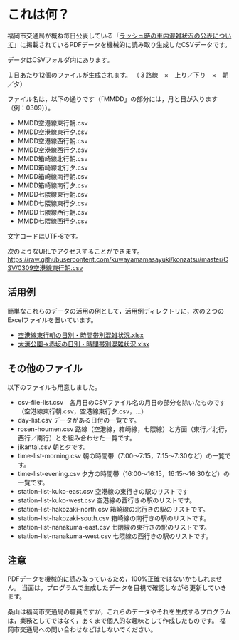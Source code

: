 # これは何？

福岡市交通局が概ね毎日公表している「[ラッシュ時の車内混雑状況の公表について](https://subway.city.fukuoka.lg.jp/topics/detail.php?id=1006)」に掲載されているPDFデータを機械的に読み取り生成したCSVデータです。

データはCSVフォルダ内にあります。

１日あたり12個のファイルが生成されます。
（３路線　×　上り／下り　×　朝／夕）

ファイル名は，以下の通りです（「MMDD」の部分には，月と日が入ります（例：0309））。
- MMDD空港線東行朝.csv
- MMDD空港線東行夕.csv
- MMDD空港線西行朝.csv
- MMDD空港線西行夕.csv
- MMDD箱崎線北行朝.csv
- MMDD箱崎線北行夕.csv
- MMDD箱崎線南行朝.csv
- MMDD箱崎線南行夕.csv
- MMDD七隈線東行朝.csv
- MMDD七隈線東行夕.csv
- MMDD七隈線西行朝.csv
- MMDD七隈線西行夕.csv


文字コードはUTF-8です。

次のようなURLでアクセスすることができます。
https://raw.githubusercontent.com/kuwayamamasayuki/konzatsu/master/CSV/0309空港線東行朝.csv



## 活用例
簡単なこれらのデータの活用の例として，活用例ディレクトリに，次の２つのExcelファイルを置いています。

- [空港線東行朝の日別・時間帯別混雑状況.xlsx](https://github.com/kuwayamamasayuki/konzatsu/raw/master/%E6%B4%BB%E7%94%A8%E4%BE%8B/%E7%A9%BA%E6%B8%AF%E7%B7%9A%E6%9D%B1%E8%A1%8C%E6%9C%9D%E3%81%AE%E6%97%A5%E5%88%A5%E3%83%BB%E6%99%82%E9%96%93%E5%B8%AF%E5%88%A5%E6%B7%B7%E9%9B%91%E7%8A%B6%E6%B3%81.xlsx)
- [大濠公園→赤坂の日別・時間帯別混雑状況.xlsx](https://github.com/kuwayamamasayuki/konzatsu/raw/master/%E6%B4%BB%E7%94%A8%E4%BE%8B/%E5%A4%A7%E6%BF%A0%E5%85%AC%E5%9C%92%E2%86%92%E8%B5%A4%E5%9D%82%E3%81%AE%E6%97%A5%E5%88%A5%E3%83%BB%E6%99%82%E9%96%93%E5%B8%AF%E5%88%A5%E6%B7%B7%E9%9B%91%E7%8A%B6%E6%B3%81.xlsx)


## その他のファイル
以下のファイルも用意しました。

- csv-file-list.csv　各月日のCSVファイル名の月日の部分を除いたものです（空港線東行朝.csv，空港線東行夕.csv，…）
- day-list.csv	データがある日付の一覧です。
- rosen-houmen.csv	路線（空港線，箱崎線，七隈線）と方面（東行／北行，西行／南行）とを組み合わせた一覧です。
- jikantai.csv	朝と夕です。
- time-list-morning.csv	朝の時間帯（7:00〜7:15，7:15〜7:30など）の一覧です。
- time-list-evening.csv	夕方の時間帯（16:00〜16:15，16:15〜16:30など）の一覧です。
- station-list-kuko-east.csv	空港線の東行きの駅のリストです
- station-list-kuko-west.csv	空港線の西行きの駅のリストです。
- station-list-hakozaki-north.csv	箱崎線の北行きの駅のリストです。
- station-list-hakozaki-south.csv	箱崎線の南行きの駅のリストです。
- station-list-nanakuma-east.csv	七隈線の東行きの駅のリストです。
- station-list-nanakuma-west.csv	七隈線の西行きの駅のリストです。



## 注意

PDFデータを機械的に読み取っているため，100%正確ではないかもしれません。
当面は，プログラムで生成したデータを目視で確認しながら更新していきます。

桑山は福岡市交通局の職員ですが，これらのデータやそれを生成するプログラムは，業務としてではなく，あくまで個人的な趣味として作成したものです。
福岡市交通局への問い合わせなどはしないでください。
